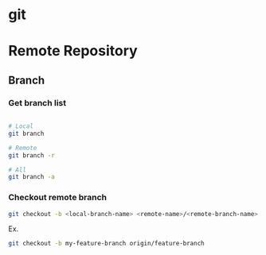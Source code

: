 # git


# Remote Repository 


## Branch

### Get branch list

```bash

# Local
git branch

# Remote
git branch -r

# All
git branch -a
```

### Checkout remote branch
```bash
git checkout -b <local-branch-name> <remote-name>/<remote-branch-name>
```

Ex.

```bash
git checkout -b my-feature-branch origin/feature-branch
```

